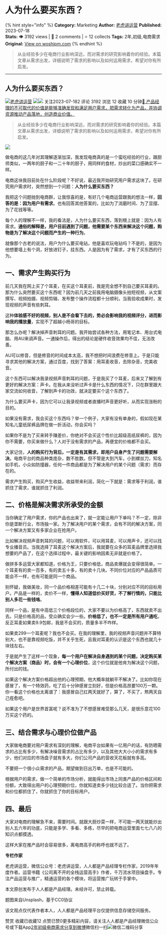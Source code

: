 # 人为什么要买东西？
{% hint style="info" %}
**Category:** Marketing
**Author:** [老虎讲运营](https://www.woshipm.com/u/227260)
**Published:** 2023-07-18  
**Stats:** 👁️ 3192 views | 💬 2 comments | ⭐ 12 collects
**Tags:** 2年,初级,电商需求
**Original:** [View on woshipm.com](https://www.woshipm.com/marketing/5868298.html)
{% endhint %}
> 从业经验多少在电商行业影响深远，而对需求的研究影响着你的经验。本篇文章从需求出发，详细说明了需求的影响以及如何运用需求，希望对你有所启发。

---

## 人为什么要买东西？

[![](https://image.woshipm.com/wp-files/2019/09/MaWGa3jaCqYy28UxGK3H.jpg!/both/72x72)](https://www.woshipm.com/u/227260)[老虎讲运营](https://www.woshipm.com/u/227260) ![](https://static.woshipm.com/tag/1121_1@2x.png)![](https://static.woshipm.com/tag/2103_1@2x.png) 关注2023-07-182 评论 3192 浏览 12 收藏 10 分钟[🔗 产品经理的不可取代的价值是能够准确发现和满足用户需求，把需求转化为产品，并协调资源推动产品落地，创造商业价值。](https://ke.qidianla.com/courses/90pm)

> 从业经验多少在电商行业影响深远，而对需求的研究影响着你的经验。本篇文章从需求出发，详细说明了需求的影响以及如何运用需求，希望对你有所启发。

![](https://image.woshipm.com/2023/05/06/2768963e-ec01-11ed-bbb6-00163e0b5ff3.jpg)

做电商的这几年对其理解逐渐加深，我发现电商真的是一个蛮吃经验的行业，跟厨师类似，一两年的厨子和一二十年的厨子，用同样的食材，炒出的菜口感确实不一样。

电商这块我目前处在什么阶段呢？不好说，最近我开始研究用户需求这块了。在研究用户需求时，突然想到一个问题：**人为什么要买东西？**

我把这个问题抛到电商群，让我惊喜的是，有好几个电商运营跟我的想法一样，**回答的是：因为用户有需求**。也有回答其他答案的，比如为了消磨时间、为了显摆、为了花钱等等。

每个人的理解不一样，我的看法是，人为什么要买东西，落到根上就是：因为人有需求。**通俗的解释是，用户目前遇到了问题，他需要某个东西来解决这个问题，购物是为了解决这个问题而产生的一种行为**。

就像那个古老的说法，用户为什么要买电钻，他是喜欢玩电钻吗？不是的，是因为他想要墙上有个洞，好放进钉子，挂东西。人是因为有了需求，才有了买东西的行为。

## 一、需求产生购买行为

前几天我在网上买了个耳麦，在买这个耳麦前，我是完全想不到自己要买耳麦的。那为什么突然要买这个东西呢？因为前几天之前我用电脑摄像头拍短视频，从文案撰写、视频拍摄、视频剪辑、发布整个操作流程都十分顺利，当我验收成果时，发现视频的声音有些刺耳。

这种**体验感不好的视频，别人是不会看下去的，势必会影响我的视频评分，进而影响我的播放量**，实现不了超越小杨哥的目标。

那怎么办呢？解决掉声音刺耳的问题。我开始尝试各种方法，用笔记本、用台式电脑、用AU来调声音。一通操作后，得出的结论是硬件收音效果均不佳，无法改善。

AU可以修音，但是修音的时间成本太高，我不想把时间浪费在修音上。于是只能寻求其他的解决方案，通过百度，找到了答案：用耳麦收音，去除杂音，完美收音。

这个东西可以解决我录视频声音刺耳的问题，于是我买了个耳麦，后来又了解到有更好的解决方案：声卡。在我从来没听过声卡是什么东西的情况下，只在群里跟大家交流如何收音，了解到声卡的功效，就决定要买个这个东西了。

为什么要买声卡，因为它可以让我录视频或者直播时声音更好听，从而实现涨粉的目的。

如果没有需求，我会买这个东西吗？举一个例子，大家有没有单身的，假如现在某知名儿童纸尿裤品牌在做一折活动，你会买吗？

如果你不是为了买来转手赚差价，你绝对不会买这个性价比超级高纸尿裤的，因为你不需要，你买来做什么？人对于没有需求的产品，再便宜的价格都不会买。

大家记住，**人的购买行为背后，一定是有其需求，即用户自身产生了问题需要解决**。电商平台的商品种类庞杂，数不胜数。但不管是大到汽车，小到螺丝刀，知名如手机，小众如防撞器，任何一件商品都是为了解决用户的某个问题（需求）而存在的。

需求产生购买，购买产生收益，收益带来利润，简化一下就是：需求等于利润，谁抓住了需求，谁就抓住了利润。

## 二、价格是解决需求所承受的金额

当你确定了用户需求，你的产品也出来了，就一定能让用户下单吗？不一定，除非你是垄断行业，市场独一家。为了解决用户的某个需求，会有不同的解决方案，同一个解决方案又有多家企业在抢用户。

比如解决视频声音刺耳的问题，可以用软件，可以用耳麦，可以用声卡，还可以找专业播音员。当我选择了耳麦这个解决方案后，我就要在众多的耳麦品牌里选择我想要的产品了，在这个选择过程中，最关键的影响因素无非就是价格了。

做拼多多运营大家都知道，价格为王，只要价格低，商品卖爆就会变得很简单。一个耳麦有的卖一百多，有的卖五十多，有的卖十几块。不同价位对应的产品品质可能会不一样，也有可能是同一个商品。

别怀疑，我做美妆，同一个品价格相差可能有十几二十块，分别对应不同的目标用户。产品是一样的，卖价不一样，**懂得人知道低价买好货，不了解行情的，只能比别人多花一些钱咯**。

同样一个品，是有中高低三个价格段位的，大家不要以为价格高了，东西就卖不出去。只是价格高的品，受众确实会少一些。**价格低了，也不一定是所有用户通吃**，反正耳麦如果卖9.9包邮，我是不会买的，质量多半不咋样。

如果卖299一个耳麦呢？我也不会买。在我的理解里，我的视频声音问题并不算特别大，也不是靠视频吃饭，并不关乎生死，且我对耳麦的认识是这个东西也就几十块钱左右。

于是就产生了这样一个现象，**每一个用户在解决自身遇到的某个问题，决定购买某个解决方案（商品）时，会有一个心理价位**，这个价位就是他肯为解决这个问题，所付出的钱。

如果这个解决方案价格超出他的心理预期，他大概率就躺平不解决了。比如你现在感冒了，有一个特效药，吃了后十分钟感冒立刻好，但是价格高昂要100万一颗。你一看这个价格也太离谱了：我感冒自己扛两天就好了，算了，不买了，熬两天自己痊愈吧。

如果这个用户是世界首富呢？说不准为了不想感冒难受那么几天，是很乐意花100万买这个药的。

## 三、结合需求与心理价位做产品

大家做电商要对用户需求有深刻的理解，电商平台如果有一亿用户的话，有防晒需求的占比有多少，有解决噪音需求的占比有多少，以及其他大大小小的需求有多少，他们对应的市场盘子就有多大，你们公司产品的营收天花板就有多高。

不要把一个很小众需求的产品，期望做到日出万单，也是不可能的。

根据用户的需求，做一个简单的市场分析，就能得出市场上同类产品的价格区间和份额，大致得出用户的心理预期价位，你就知道卖多少钱比较合适了。当你把需求和价位都抓住了，你就抓住了你的目标用户。

## 四、最后

大家对电商的理解急不来，需要时间。就跟大厨炒菜一样，不可能一两天就能炒出别人五六年的功底，只能是多学、多看、多练，尽早的把电商运营里面七七八八的知识点都摸透。

这样大家在推产品时会容易很多，离电商高手的称呼也就不远了。

**专栏作家**

老虎讲运营，微信公众号：老虎讲运营，人人都是产品经理专栏作家，2019年年度作者。运营书籍《公司离不开的全栈运营高手》作者，千万流水项目操盘手。专注产品运营与推广，精通运营的各个模块，将运营推广玩转于手掌中。

本文原创发布于人人都是产品经理。未经许可，禁止转载。

题图来自Unsplash，基于CC0协议

该文观点仅代表作者本人，人人都是产品经理平台仅提供信息存储空间服务。

赞赏 收藏已收藏12 点赞已赞0更多精彩内容，请关注人人都是产品经理微信公众号或下载App[2年](https://www.woshipm.com/tag/2%e5%b9%b4)[初级](https://www.woshipm.com/tag/%e5%88%9d%e7%ba%a7)[电商需求](https://www.woshipm.com/tag/%e7%94%b5%e5%95%86%e9%9c%80%e6%b1%82)[分享到微博](https://service.weibo.com/share/share.php?appkey=2775287854&title=人为什么要买东西？&url=https://www.woshipm.com/marketing/5868298.html&pic=https://image.woshipm.com/2023/05/06/2768963e-ec01-11ed-bbb6-00163e0b5ff3.jpg)微信扫一扫![微信二维码](https://api.pwmqr.com/qrcode/create/?url=https://www.woshipm.com/marketing/5868298.html)分享